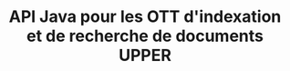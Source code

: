 ---
############################# Static ############################
layout: "auto-gen-gist"
draft: false
path: "fr/search/java/document/ott"
otherformats: PDF DOC DOT DOCX DOCM DOTX DOTM TXT ODT RTF XLS XLT XLSX XLSM XLSB XLTX XLTM XLA XLAM ODS OTS CSV TSV XML PPT PPS POT PPTX PPTM POTX POTM PPSX PPSM ODP PST OST EML EMLX MSG ONE ZIP XHTML MHTML MD CHM EPUB  FB2 

############################# Head ############################
head_title: "Ajouter des opérations d'indexation et de recherche de documents dans les applications Java"
head_description: "L'API Java GroupDocs.Search prend en charge les opérations d'indexation et de recherche de documents pour les formats de documents tels que PDF DOC, DOCX, RTF, XLSX, CSV, PPTX, EML, MSG, etc."

############################# Header ############################
title: "API Java pour les OTT d'indexation et de recherche de documents UPPER "
description: "L'API Java GroupDocs.Search permet aux développeurs d'intégrer des opérations de recherche et d'indexation de documents robustes à leurs applications. Il prend en charge les formats de fichiers tels que PDF DOC, DOCX, RTF, XLSX, CSV, PPTX MSG, EML et bien d'autres."

######################### Download Button #######################
button:
    enable: true

############################# About ############################
about:
    enable: true
    title: "Comment ajouter des opérations d'indexation et de recherche de documents aux applications Java"
    content: |
       La quantité de données et d'informations augmente rapidement chaque jour qui passe. Par conséquent, il est très important de récupérer les informations correctes en temps opportun avec un minimum de coûts et d'efforts. Cette page Web fournira des informations sur la manière dont les utilisateurs peuvent développer et ajouter des fonctionnalités de recherche de documents efficaces à leurs applications métier. . L'objectif est de trouver et d'afficher rapidement et avec précision les informations relatives aux requêtes de l'utilisateur. GroupDocs.Search for Java est une API Java très efficace et simple à utiliser qui aide les développeurs de logiciels à effectuer des opérations de recherche de texte de niveau basique à avancé dans leurs propres applications sans installer de logiciel tiers. L'API Java a fourni plusieurs fonctionnalités utiles liées à la recherche, telles que la fusion de plusieurs index dans un index commun, la reconnaissance des requêtes de recherche de différentes dispositions de clavier, la prise en charge de Word Form morphologique, etc. Il prend en charge les recherches simples, booléennes, les expressions régulières (Regex), floues, sensibles à la casse, les synonymes, les homophones, les caractères génériques, la recherche de type d'objet, la définition de la plage de données et d'autres types de requêtes pour rechercher rapidement et élégamment des informations.

############################# content ############################
steps:
    enable: true
    block:
    - title_left: "Créer un nouvel index de recherche ou charger un index existant via Java"
      content_left: |
       GroupDocs.Search Java permet aux développeurs de logiciels de générer un nouvel index de recherche ou de charger un index de recherche existant dans leurs propres applications Java. L'exemple de code Java ci-dessous montre la création d'un nouvel index ainsi que le chargement de celui existant en utilisant seulement quelques lignes de code Java. 

      title_right: "Créer un nouvel index de recherche ou charger un index de recherche existant via Java"
      content_right: |
         * Vous devez d'abord spécifier le chemin d'accès au dossier d'index
         * Créer une instance de la classe [Index](https://apireference.groupdocs.com/search/java/com.groupdocs.search/Index#Index(java.lang.String))
         * Ci-dessus va créer un index en mémoire ou sur un disque et peut également charger un index existant.
       
      gisthash: "02615fe51a919acdc5363d46c181dc7f"
      gistfile: "create_or_load_search_index.java"

    - title_left: "Indexation synchrone des documents OTT via Java"
      content_left: |
       L'API Java GroupDocs.Search permet aux programmeurs de logiciels d'indexer de manière synchrone des documents avec seulement quelques lignes de code dans leurs propres applications Java. Les exemples de code Java ci-dessous montrent comment effectuer facilement l'indexation de documents de manière synchrone. 

      title_right: "Ajouter OTT Document à l'index de recherche de manière synchrone"
      content_right: |
        * Vous devez d'abord spécifier le chemin d'accès au dossier d'index
        * Spécifiez le chemin d'accès à un dossier contenant des documents à rechercher
        * Créer une instance de la classe [Index(indexFolder)](https://apireference.groupdocs.com/search/java/com.groupdocs.search/Index#Index(java.lang.String))
        * Ci-dessus créera un index en mémoire ou sur un disque ou ouvrira un index existant.
        * Documents d'indexation synchrone à partir du dossier spécifié
     
      gisthash: "7079bf3c06128a69b842150d080e5e0b"
      gistfile: "Add_files_synchronously_to_indexing.java"
      
    - title_left: "Effectuer une indexation de documents asynchrone via Java"
      content_left: |
        L'API Java GroupDocs.Search permet aux professionnels du logiciel d'effectuer une indexation asynchrone de documents dans leurs propres applications Java. Le code Java ci-dessous montre comment les développeurs peuvent indexer des documents de manière asynchrone avec seulement quelques lignes de code Java.

      title_right: "Ajouter OTT Document à l'index de recherche de manière asynchrone"
      content_right: |
        * Vous devez d'abord spécifier le chemin d'accès au dossier d'index
        * Spécifiez le chemin d'accès à un dossier contenant des documents à rechercher
        * Créer une instance de la classe [Index(indexFolder)](https://apireference.groupdocs.com/search/java/com.groupdocs.search/Index#Index(java.lang.String))
        * S'inscrire à l'événement
        * Besoin d'écrire un code indiquant l'achèvement de l'opération
        * Définition du drapeau pour l'indexation asynchrone
        * Documents d'indexation asynchrone à partir du dossier spécifié
     
      gisthash: "7079bf3c06128a69b842150d080e5e0b"
      gistfile: "Add_files_asynchronously_to_indexing.java"

    - title_left: "Comment mettre en surbrillance les résultats de la recherche dans les applications Java"
      content_left: |
       L'API Java GroupDocs.Search permet aux développeurs d'interpréter un résultat de recherche et de répertorier les documents trouvés ainsi que les mots et les phrases. Il est également possible de surligner le texte du document OTT. Vous trouverez ci-dessous l'exemple de code Java qui montre comment répertorier les documents trouvés et mettre en évidence les résultats de la recherche avec seulement quelques lignes de code.

      title_right: "Mettre en surbrillance les résultats de la recherche via Java"
      content_right: |
        * Effectuer une recherche dans l'index
        * Après une recherche réussie, imprimez le résultat
        * Parcourez les documents et affichez les documents trouvés
        * Surligner les occurrences dans le texte
        * Génération d'un document au format HTML de sortie avec les résultats de recherche en surbrillance
     
      gisthash: "cc88d485f007d6da0d943043c8e13a52"
      gistfile: "how_to_highlight_search_result.java"

    - title_left: "Configuration requise"
      content_left: |
       GroupDocs.Search pour Java est pris en charge sur toutes les principales plates-formes et systèmes d'exploitation. Pour un guide complet de la configuration système requise, veuillez visiter [configuration système requise](https://docs.groupdocs.com/search/java/system-requirements/) avant d'exécuter le code ci-dessous, assurez-vous que les conditions préalables suivantes sont installées sur votre système:
         * Systèmes d'exploitation : Microsoft Windows, Linux, MacOS
         * Prise en charge des versions Java : J2SE 7.0 (1.7), J2SE 8.0 (1.8) ou supérieur
         * Obtenez la dernière version de GroupDocs.Search pour les API Java de GroupDocs [Repository](https://repository.groupdocs.com/repo/com/groupdocs/groupdocs-search/)
        
      title_right: "Pourquoi utiliser GroupDocs.Search"
      content_right: |
        * Création d'index de recherche en mémoire ainsi que sur disque.
        * Capacité d'indexation à partir d'un fichier, d'un flux ou d'une structure.
        * Prise en charge de l'indexation des documents protégés par mot de passe.
        * Prise en charge de la fusion de plusieurs index.
        * Filtrer le document lors de l'indexation de la recherche.
        * Prise en charge de la vérification orthographique lors de la recherche.
        * Les caractères mélangés sont entièrement pris en charge
        * Combinaison de différents types de recherche en une seule requête de recherche.
        * Prise en charge des recherches de mots simples et d'expressions régulières
        * Prise en charge complète du remplacement d'alias dans les requêtes de recherche.

demos:
    enable: true
        

more_formats:
    enable: true


back_to_top:
    enable: true
---